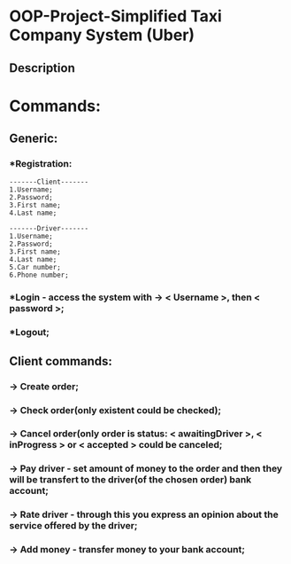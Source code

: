 # OOP-Project-Simplified Taxi Company System (Uber)

## Description

# Commands:
## Generic:
### *Registration:
```
-------Client-------
1.Username;
2.Password;
3.First name;
4.Last name;

-------Driver-------
1.Username;
2.Password;
3.First name;
4.Last name;
5.Car number;
6.Phone number;
```
### *Login - access the system with -> < Username >, then < password >;
### *Logout;
## Client commands:
### -> Create order;
### -> Check order(only existent could be checked);
### -> Cancel order(only order is status: < awaitingDriver >, < inProgress > or < accepted > could be canceled;
### -> Pay driver -  set amount of money to the order and then they will be transfert to the driver(of the chosen order) bank account;
### -> Rate driver - through this you express an opinion about the service offered by the driver;
### -> Add money - transfer money to your bank account;

